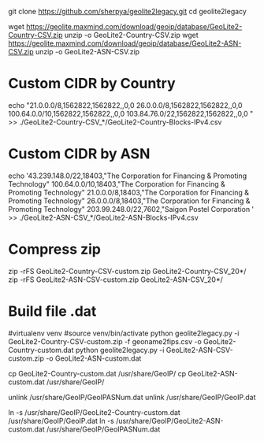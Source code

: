 git clone https://github.com/sherpya/geolite2legacy.git
cd geolite2legacy

wget https://geolite.maxmind.com/download/geoip/database/GeoLite2-Country-CSV.zip
unzip -o GeoLite2-Country-CSV.zip
wget https://geolite.maxmind.com/download/geoip/database/GeoLite2-ASN-CSV.zip
unzip -o GeoLite2-ASN-CSV.zip

# Custom CIDR by Country
echo "21.0.0.0/8,1562822,1562822,,0,0
26.0.0.0/8,1562822,1562822,,0,0
100.64.0.0/10,1562822,1562822,,0,0
103.84.76.0/22,1562822,1562822,,0,0
" >> ./GeoLite2-Country-CSV_*/GeoLite2-Country-Blocks-IPv4.csv

# Custom CIDR by ASN
echo '43.239.148.0/22,18403,"The Corporation for Financing & Promoting Technology"
100.64.0.0/10,18403,"The Corporation for Financing & Promoting Technology"
21.0.0.0/8,18403,"The Corporation for Financing & Promoting Technology"
26.0.0.0/8,18403,"The Corporation for Financing & Promoting Technology"
203.99.248.0/22,7602,"Saigon Postel Corporation
' >> ./GeoLite2-ASN-CSV_*/GeoLite2-ASN-Blocks-IPv4.csv


# Compress zip
zip -rFS GeoLite2-Country-CSV-custom.zip GeoLite2-Country-CSV_20*/ 
zip -rFS GeoLite2-ASN-CSV-custom.zip GeoLite2-ASN-CSV_20*/

# Build file .dat
#virtualenv venv
#source venv/bin/activate
python geolite2legacy.py -i GeoLite2-Country-CSV-custom.zip -f geoname2fips.csv  -o GeoLite2-Country-custom.dat
python geolite2legacy.py -i GeoLite2-ASN-CSV-custom.zip -o GeoLite2-ASN-custom.dat

cp GeoLite2-Country-custom.dat /usr/share/GeoIP/
cp GeoLite2-ASN-custom.dat /usr/share/GeoIP/

unlink /usr/share/GeoIP/GeoIPASNum.dat 
unlink /usr/share/GeoIP/GeoIP.dat

ln -s /usr/share/GeoIP/GeoLite2-Country-custom.dat /usr/share/GeoIP/GeoIP.dat
ln -s /usr/share/GeoIP/GeoLite2-ASN-custom.dat /usr/share/GeoIP/GeoIPASNum.dat
